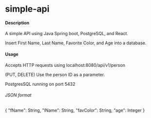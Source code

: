 # simple-api

#### Description

A simple API using Java Spring boot, PostgreSQL, and React.

Insert First Name, Last Name, Favorite Color, and Age into a database.



#### Usage

Accepts HTTP requests using localhost:8080/api/v1/person

(PUT, DELETE) Use the person ID as a parameter.

PostgresSQL running on port 5432

###### JSON format

{
  "fName": String,
  "lName": String,
  "favColor": String,
  "age": Integer
}
